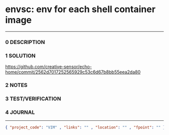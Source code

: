 # envsc: env for each shell container image
--------------------------------
### 0 DESCRIPTION


### 1 SOLUTION

https://github.com/creative-sensor/echo-home/commit/2562d7017252565929c53c6d67b8bb55eea2da80

### 2 NOTES


### 3 TEST/VERIFICATION

### 4 JOURNAL

--------------------------------
```json
{ "project_code": "VIM" , "links": "" , "location": "" , "fpoint": "" }
```
